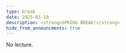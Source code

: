```yaml
---
type: break
date: 2025-03-18
description: <strong>SPRING BREAK!</strong>
hide_from_announcments: true
---
```

No lecture.
